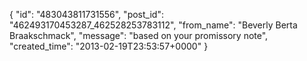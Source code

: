  {
   "id": "483043811731556",
   "post_id": "462493170453287_462528253783112",
   "from_name": "Beverly Berta Braakschmack",
   "message": "based on your promissory note",
   "created_time": "2013-02-19T23:53:57+0000"
 }

